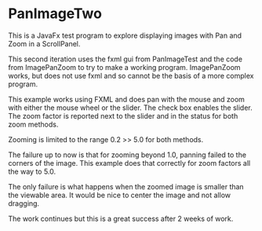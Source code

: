 # PanImageTwo
This is a JavaFx test program to explore displaying images with 
Pan and Zoom in a ScrollPanel. 

This second iteration uses the fxml gui from PanImageTest and the code from
ImagePanZoom to try to make a working program. ImagePanZoom works, but does
not use fxml and so cannot be the basis of a more complex program.

This example works using FXML and does pan with the mouse and zoom with 
either the mouse wheel or the slider. The check box enables the slider.
The zoom factor is reported next to the slider and in the status for
both zoom methods.

Zooming is limited to the range 0.2 >> 5.0 for both methods.

The failure up to now is that for zooming beyond 1.0, panning failed
to the corners of the image. This example does that correctly for 
zoom factors all the way to 5.0.

The only failure is what happens when the zoomed image is smaller than the
viewable area. It would be nice to center the image and not allow dragging.

The work continues but this is a great success after 2 weeks of work.


